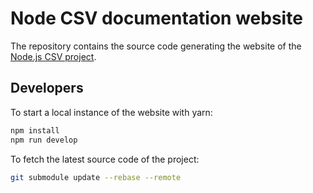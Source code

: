 # Node CSV documentation website

The repository contains the source code generating the website of the [Node.js CSV project](https://csv.js.org).

## Developers

To start a local instance of the website with yarn:

```bash
npm install
npm run develop
```

To fetch the latest source code of the project:

```bash
git submodule update --rebase --remote
```

